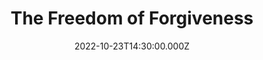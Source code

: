 ---
video:
  type: vimeo
  id: 763412828
speaker:
  permalink: bart-wilkins
  name: Bart Wilkins
title: The Freedom of Forgiveness
image: https://i.imgur.com/myT5tyx.png
date: 2022-10-23T14:30:00.000Z
series: "family-network"
---